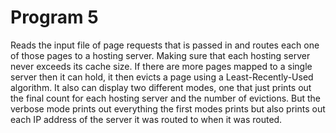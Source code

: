 # Program 5

Reads the input file of page requests that is passed 
in and routes each one of those pages to a hosting server.  Making sure 
that each hosting server never exceeds its cache size. If there are more
pages mapped to a single server then it can hold, it then evicts a page 
using a Least-Recently-Used algorithm. It also can display two different
modes, one that just prints out the final count for each hosting server
and the number of evictions. But the verbose mode prints out everything 
the first modes prints but also prints out each IP address of the server
it was routed to when it was routed.
